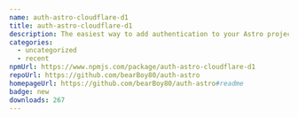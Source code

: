 ```yaml
---
name: auth-astro-cloudflare-d1
title: auth-astro-cloudflare-d1
description: The easiest way to add authentication to your Astro project!
categories:
  - uncategorized
  - recent
npmUrl: https://www.npmjs.com/package/auth-astro-cloudflare-d1
repoUrl: https://github.com/bearBoy80/auth-astro
homepageUrl: https://github.com/bearBoy80/auth-astro#readme
badge: new
downloads: 267
---
```

